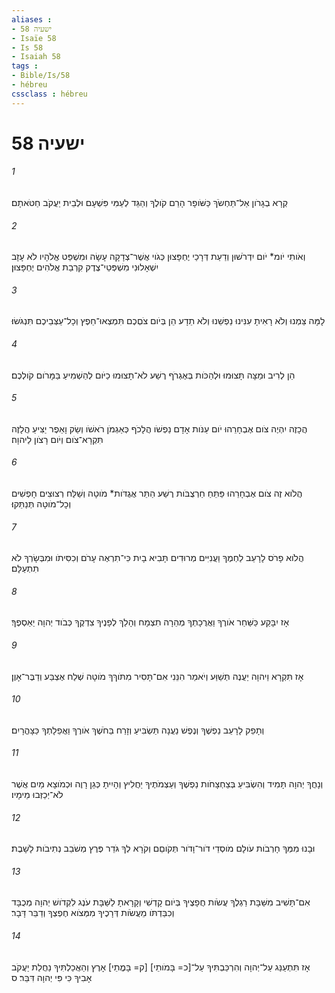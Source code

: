 ```yaml
---
aliases : 
- ישעיה 58
- Isaïe 58
- Is 58
- Isaiah 58
tags : 
- Bible/Is/58
- hébreu
cssclass : hébreu
---
```


# ישעיה 58

###### 1
קְרָא בְגָרֹון אַל־תַּחְשֹׂךְ כַּשֹּׁופָר הָרֵם קֹולֶךָ וְהַגֵּד לְעַמִּי פִּשְׁעָם וּלְבֵית יַעֲקֹב חַטֹּאתָם׃
###### 2
וְאֹותִי יֹומ* יֹום יִדְרֹשׁוּן וְדַעַת דְּרָכַי יֶחְפָּצוּן כְּגֹוי אֲשֶׁר־צְדָקָה עָשָׂה וּמִשְׁפַּט אֱלֹהָיו לֹא עָזָב יִשְׁאָלוּנִי מִשְׁפְּטֵי־צֶדֶק קִרְבַת אֱלֹהִים יֶחְפָּצוּן׃
###### 3
לָמָּה צַּמְנוּ וְלֹא רָאִיתָ עִנִּינוּ נַפְשֵׁנוּ וְלֹא תֵדָע הֵן בְּיֹום צֹםְכֶם תִּמְצְאוּ־חֵפֶץ וְכָל־עַצְּבֵיכֶם תִּנְגֹּשׂוּ׃
###### 4
הֵן לְרִיב וּמַצָּה תָּצוּמוּ וּלְהַכֹּות בְּאֶגְרֹף רֶשַׁע לֹא־תָצוּמוּ כַיֹּום לְהַשְׁמִיעַ בַּמָּרֹום קֹולְכֶם׃
###### 5
הֲכָזֶה יִהְיֶה צֹום אֶבְחָרֵהוּ יֹום עַנֹּות אָדָם נַפְשֹׁו הֲלָכֹף כְּאַגְמֹן רֹאשֹׁו וְשַׂק וָאֵפֶר יַצִּיעַ הֲלָזֶה תִּקְרָא־צֹום וְיֹום רָצֹון לַיהוָה׃
###### 6
הֲלֹוא זֶה צֹום אֶבְחָרֵהוּ פַּתֵּחַ חַרְצֻבֹּות רֶשַׁע הַתֵּר אֲגֻדֹּות* מֹוטָה וְשַׁלַּח רְצוּצִים חָפְשִׁים וְכָל־מֹוטָה תְּנַתֵּקוּ׃
###### 7
הֲלֹוא פָרֹס לָרָעֵב לַחְמֶךָ וַעֲנִיִּים מְרוּדִים תָּבִיא בָיִת כִּי־תִרְאֶה עָרֹם וְכִסִּיתֹו וּמִבְּשָׂרְךָ לֹא תִתְעַלָּם׃
###### 8
אָז יִבָּקַע כַּשַּׁחַר אֹורֶךָ וַאֲרֻכָתְךָ מְהֵרָה תִצְמָח וְהָלַךְ לְפָנֶיךָ צִדְקֶךָ כְּבֹוד יְהוָה יַאַסְפֶךָ׃
###### 9
אָז תִּקְרָא וַיהוָה יַעֲנֶה תְּשַׁוַּע וְיֹאמַר הִנֵּנִי אִם־תָּסִיר מִתֹּוךְךָ מֹוטָה שְׁלַח אֶצְבַּע וְדַבֶּר־אָוֶן׃
###### 10
וְתָפֵק לָרָעֵב נַפְשֶׁךָ וְנֶפֶשׁ נַעֲנָה תַּשְׂבִּיעַ וְזָרַח בַּחֹשֶׁךְ אֹורֶךָ וַאֲפֵלָתְךָ כַּצָּהֳרָיִם׃
###### 11
וְנָחֲךָ יְהוָה תָּמִיד וְהִשְׂבִּיעַ בְּצַחְצָחֹות נַפְשֶׁךָ וְעַצְמֹתֶיךָ יַחֲלִיץ וְהָיִיתָ כְּגַן רָוֶה וּכְמֹוצָא מַיִם אֲשֶׁר לֹא־יְכַזְּבוּ מֵימָיו׃
###### 12
וּבָנוּ מִמְּךָ חָרְבֹות עֹולָם מֹוסְדֵי דֹור־וָדֹור תְּקֹוםֵם וְקֹרָא לְךָ גֹּדֵר פֶּרֶץ מְשֹׁבֵב נְתִיבֹות לָשָׁבֶת׃
###### 13
אִם־תָּשִׁיב מִשַּׁבָּת רַגְלֶךָ עֲשֹׂות חֲפָצֶיךָ בְּיֹום קָדְשִׁי וְקָרָאתָ לַשַּׁבָּת עֹנֶג לִקְדֹושׁ יְהוָה מְכֻבָּד וְכִבַּדְתֹּו מֵעֲשֹׂות דְּרָכֶיךָ מִמְּצֹוא חֶפְצְךָ וְדַבֵּר דָּבָר׃
###### 14
אָז תִּתְעַנַּג עַל־יְהוָה וְהִרְכַּבְתִּיךָ עַל־[כ= בָּמֹותֵי] [ק= בָּמֳתֵי] אָרֶץ וְהַאֲכַלְתִּיךָ נַחֲלַת יַעֲקֹב אָבִיךָ כִּי פִּי יְהוָה דִּבֵּר׃ ס

